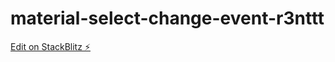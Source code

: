 # material-select-change-event-r3nttt

[Edit on StackBlitz ⚡️](https://stackblitz.com/edit/material-select-change-event-r3nttt)